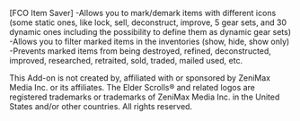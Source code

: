 [FCO Item Saver]
-Allows you to mark/demark items with different icons (some static ones, like lock, sell, deconstruct, improve, 5 gear sets, and 30 dynamic ones including the possibility to define them as dynamic gear sets)
-Allows you to filter marked items in the inventories (show, hide, show only)
-Prevents marked items from being destroyed, refined, deconstructed, improved, researched, retraited, sold, traded, mailed used, etc.

This Add-on is not created by, affiliated with or sponsored by ZeniMax Media Inc. or its affiliates. The Elder Scrolls® and related logos are registered trademarks or trademarks of ZeniMax Media Inc. in the United States and/or other countries. All rights reserved.
